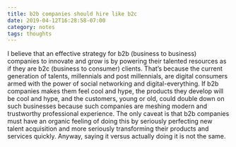 ```yaml
---
title: b2b companies should hire like b2c
date: 2019-04-12T16:28:58-07:00
category: notes 
tags: thoughts 
---
```


I believe that an effective strategy for b2b (business to business) companies to innovate and grow is by powering their talented resources as if they are b2c (business to consumer) clients. That’s because the current generation of talents, millennials and post millennials, are digital consumers armed with the power of social networking and digital-everything. If b2b companies makes them feel cool and hype, the products they develop will be cool and hype, and the customers, young or old, could double down on such businesses because such companies are meshing modern and trustworthy professional experience. The only caveat is that b2b companies must have an organic feeling of doing this by seriously perfecting new talent acquisition and more seriously transforming their products and services quickly. Anyway, saying it versus actually doing it is not the same.
